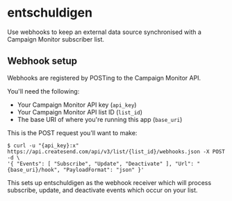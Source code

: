 # entschuldigen

Use webhooks to keep an external data source synchronised with a
Campaign Monitor subscriber list.

## Webhook setup

Webhooks are registered by POSTing to the Campaign Monitor API.

You'll need the following:

- Your Campaign Monitor API key (`api_key`)
- Your Campaign Monitor API list ID (`list_id`)
- The base URI of where you're running this app (`base_uri`)

This is the POST request you'll want to make:

    $ curl -u "{api_key}:x" https://api.createsend.com/api/v3/list/{list_id}/webhooks.json -X POST -d \
    '{ "Events": [ "Subscribe", "Update", "Deactivate" ], "Url": "{base_uri}/hook", "PayloadFormat": "json" }'

This sets up entschuldigen as the webhook receiver which will process
subscribe, update, and deactivate events which occur on your list.
